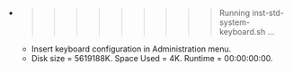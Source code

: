 * >>>>>>>>> Running inst-std-system-keyboard.sh ...
  * Insert keyboard configuration in Administration menu.
  * Disk size = 5619188K. Space Used = 4K. Runtime = 00:00:00:00.
